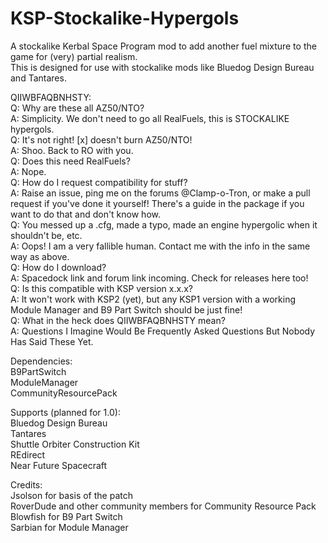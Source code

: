 # KSP-Stockalike-Hypergols

A stockalike Kerbal Space Program mod to add another fuel mixture to the game for (very) partial realism.\
This is designed for use with stockalike mods like Bluedog Design Bureau and Tantares.

QIIWBFAQBNHSTY:\
Q: Why are these all AZ50/NTO?\
A: Simplicity. We don't need to go all RealFuels, this is STOCKALIKE hypergols.\
Q: It's not right! [x] doesn't burn AZ50/NTO!\
A: Shoo. Back to RO with you.\
Q: Does this need RealFuels?\
A: Nope.\
Q: How do I request compatibility for stuff?\
A: Raise an issue, ping me on the forums @Clamp-o-Tron, or make a pull request if you've done it yourself! There's a guide in the package if you want to do that and don't know how.\
Q: You messed up a .cfg, made a typo, made an engine hypergolic when it shouldn't be, etc.\
A: Oops! I am a very fallible human. Contact me with the info in the same way as above.\
Q: How do I download?\
A: Spacedock link and forum link incoming. Check for releases here too!\
Q: Is this compatible with KSP version x.x.x?\
A: It won't work with KSP2 (yet), but any KSP1 version with a working Module Manager and B9 Part Switch should be just fine!\
Q: What in the heck does QIIWBFAQBNHSTY mean?\
A: Questions I Imagine Would Be Frequently Asked Questions But Nobody Has Said These Yet.

Dependencies:\
B9PartSwitch\
ModuleManager\
CommunityResourcePack

Supports (planned for 1.0):\
Bluedog Design Bureau\
Tantares\
Shuttle Orbiter Construction Kit\
REdirect\
Near Future Spacecraft

Credits:\
Jsolson for basis of the patch\
RoverDude and other community members for Community Resource Pack\
Blowfish for B9 Part Switch\
Sarbian for Module Manager
